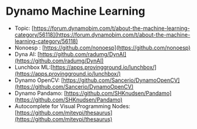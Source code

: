 # Dynamo Machine Learning

- Topic: [https://forum.dynamobim.com/t/about-the-machine-learning-category/56118](https://forum.dynamobim.com/t/about-the-machine-learning-category/56118)
- Nonoesp : [https://github.com/nonoesp](https://github.com/nonoesp)
- Dyna AI: [https://github.com/radumg/DynAI](https://github.com/radumg/DynAI)
- Lunchbox ML:[https://apps.provingground.io/lunchbox/](https://apps.provingground.io/lunchbox/)
- Dynamo OpenCV: [https://github.com/Sancerio/DynamoOpenCV](https://github.com/Sancerio/DynamoOpenCV)
- Dynamo Pandamo: [https://github.com/SHKnudsen/Pandamo](https://github.com/SHKnudsen/Pandamo)
- Autocomplete for Visual Programming Nodes: [https://github.com/mitevpi/thesaurus](https://github.com/mitevpi/thesaurus)